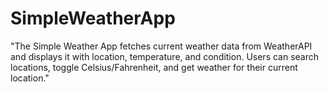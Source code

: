 # SimpleWeatherApp
"The Simple Weather App fetches current weather data from WeatherAPI and displays it with location, temperature, and condition. Users can search locations, toggle Celsius/Fahrenheit, and get weather for their current location."
